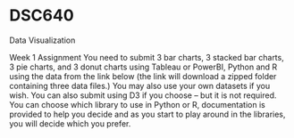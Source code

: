 # DSC640
Data Visualization

Week 1 Assignment
You need to submit 3 bar charts, 3 stacked bar charts, 3 pie charts, and 3 donut charts using Tableau or PowerBI, Python and R using the data from the link below (the link will download a zipped folder containing three data files.) You may also use your own datasets if you wish. You can also submit using D3 if you choose – but it is not required. You can choose which library to use in Python or R, documentation is provided to help you decide and as you start to play around in the libraries, you will decide which you prefer.
